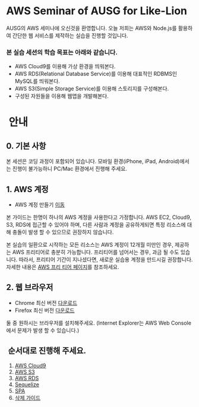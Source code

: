 # AWS Seminar of AUSG for Like-Lion

AUSG의 AWS 세미나에 오신것을 환영합니다. 오늘 저희는 AWS와 Node.js를 활용하여 간단한 웹 서비스를 제작하는 실습을 진행할 것입니다.

### 본 실습 세션의 학습 목표는 아래와 같습니다.

- AWS Cloud9를 이용해 가상 환경을 띄워본다.
- AWS RDS(Relational Database Service)를 이용해 대표적인 RDBMS인 MySQL를 띄워본다.
- AWS S3(Simple Storage Service)를 이용해 스토리지를 구성해본다.
- 구성된 자원들을 이용해 웹앱을 개발해본다.

#  안내

## 0. 기본 사항
본 세션은 코딩 과정이 포함되어 있습니다. 모바일 환경(iPhone, iPad, Android)에서는 진행이 불가능하니 PC/Mac 환경에서 진행해 주세요.

## 1. AWS 계정
- AWS 계정 만들기 [이동](https://aws.amazon.com/ko/)

본 가이드는 한명이 하나의 AWS 계정을 사용한다고 가정합니다. AWS EC2, Cloud9, S3, RDS에 접근할 수 있어야 하며, 다른 사람과 계정을 공유하게되면 특정 리소스에 대해 충돌이 발생 할 수 있으므로 권장하지 않습니다.

본 실습의 일환으로 시작하는 모든 리소스는 AWS 계정이 12개월 미만인 경우, 제공하는 AWS 프리티어로 충분히 가능합니다. 프리티어를 넘어서는 경우, 과금 될 수도 있습니다. 따라서, 프리티어 기간이 지나셨다면, 새로운 실습용 계정을 만드시길 권장합니다. 자세한 내용은 [AWS 프리 티어 페이지](https://aws.amazon.com/free/)를 참조하세요.

## 2. 웹 브라우저
- Chrome 최신 버전 [다운로드](https://www.google.com/chrome/)
- Firefox 최신 버전 [다운로드](https://www.mozilla.org/ko/firefox/new/)

둘 중 원하시는 브라우저를 설치해주세요. (Internet Explorer는 AWS Web Console에서 문제가 발생 할 수 있습니다.)

##  순서대로 진행해 주세요.
1. [AWS Cloud9](1_C9/)
2. [AWS S3](2_S3/)
3. [AWS RDS](3_RDS/)
4. [Sequelize](4_Sequelize_js)
5. [SPA](5_SPA)
6. [삭제 가이드](6_Delete)
